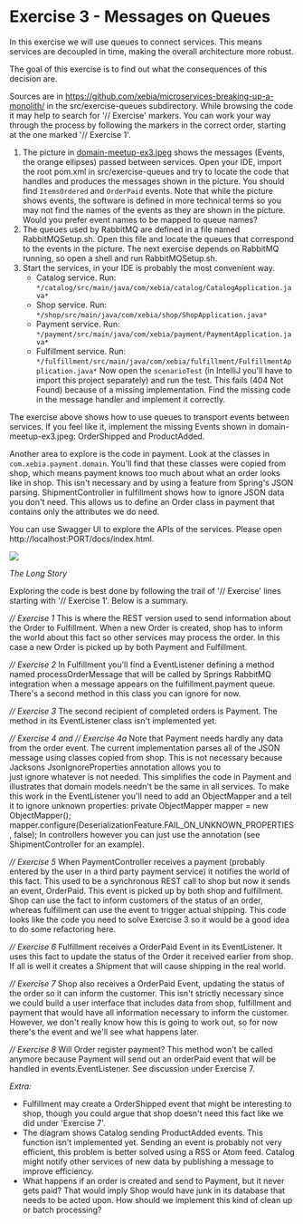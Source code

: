 # Exercise 3 - Messages on Queues
In this exercise we will use queues to connect services. This means services are decoupled in time, making the overall architecture more robust.

The goal of this exercise is to find out what the consequences of this decision are.

Sources are in https://github.com/xebia/microservices-breaking-up-a-monolith/
in the src/exercise-queues subdirectory.
While browsing the code it may help to search for '// Exercise' markers. You can work your way through the process by following the markers in the correct order, starting at the one marked '// Exercise 1'.

1. The picture in [domain-meetup-ex3.jpeg](https://raw.githubusercontent.com/xebia/microservices-breaking-up-a-monolith/master/src/exercise-queues/domain-meetup-ex3.jpeg) shows the messages (Events, the orange ellipses) passed between services. Open your IDE, import the root pom.xml in src/exercise-queues and try to locate the code that handles and produces the messages shown in the picture. You should find `ItemsOrdered` and `OrderPaid` events. Note that while the picture shows events, the software is defined in more technical terms so you may not find the names of the events as they are shown in the picture. Would you prefer event names to be mapped to queue names?
2. The queues used by RabbitMQ are defined in a file named RabbitMQSetup.sh. Open this file and locate the queues that correspond to the events in the picture. 
   The next exercise depends on RabbitMQ running, so open a shell and run RabbitMQSetup.sh.
3. Start the services, in your IDE is probably the most convenient way. 
    - Catalog service. Run: `*/catalog/src/main/java/com/xebia/catalog/CatalogApplication.java*`
    - Shop service. Run: `*/shop/src/main/java/com/xebia/shop/ShopApplication.java*`
    - Payment service. Run: `*/payment/src/main/java/com/xebia/payment/PaymentApplication.java*`
    - Fulfillment service. Run: `*/fulfillment/src/main/java/com/xebia/fulfillment/FulfillmentApplication.java*` 
Now open the `scenarioTest` (in IntelliJ you'll have to import this project separately) and run the test. This fails (404 Not Found) because of a missing implementation. Find the missing code in the message handler and implement it correctly.

The exercise above shows how to use queues to transport events between services. 
If you feel like it, implement the missing Events shown in domain-meetup-ex3.jpeg: OrderShipped and ProductAdded.

Another area to explore is the code in payment. Look at the classes in `com.xebia.payment.domain`. You'll find that these classes were copied from shop, which means payment knows too much about what an order looks like in shop. This isn't necessary and by using a feature from Spring's JSON parsing. ShipmentController in fulfillment shows how to ignore JSON data you don't need. This allows us to define an Order class in payment that contains only the attributes we do need.

You can use Swagger UI to explore the APIs of the services. Please open http://localhost:PORT/docs/index.html.

![](https://raw.githubusercontent.com/xebia/microservices-breaking-up-a-monolith/master/src/exercise-queues/domain-meetup-ex3.jpeg)

*The Long Story*

Exploring the code is best done by following the trail of '// Exercise' lines starting with '// Exercise 1'. Below is a summary.

*// Exercise 1*
This is where the REST version used to send information about the Order to Fulfillment. When a new Order is created, shop has to inform the world about this fact
so other services may process the order. In this case a new Order is picked up by both Payment and Fulfillment.

*// Exercise 2*
In Fulfillment you'll find a EventListener defining a method named processOrderMessage that will be called by Springs RabbitMQ integration when
 a message appears on the fulfillment.payment queue. There's a second method in this class you can ignore for now.

*// Exercise 3*
The second recipient of completed orders is Payment. The method in its EventListener class isn't implemented yet. 

*// Exercise 4 and // Exercise 4a*
Note that Payment needs hardly any data from the order event. 
  The current implementation parses all of the JSON message using classes copied from shop. This is not necessary because Jacksons JsonIgnoreProperties annotation allows you to  
  just ignore whatever is not needed. This simplifies the code in Payment and illustrates that domain models needn't be the same in all services. 
  To make this work in the EventListener you'll need to add an ObjectMapper and a tell it to ignore unknown properties:
    private ObjectMapper mapper = new ObjectMapper();
    mapper.configure(DeserializationFeature.FAIL_ON_UNKNOWN_PROPERTIES, false);
  In controllers however you can just use the annotation (see ShipmentController for an example).

*// Exercise 5*
When PaymentController receives a payment (probably entered by the user in a third party payment service) it notifies the world
  of this fact. This used to be a synchronous REST call to shop but now it sends an event, OrderPaid. This event is
  picked up by both shop and fulfillment. Shop can use the fact to inform customers of the status of an order, whereas
  fulfillment can use the event to trigger actual shipping. 
  This code looks like the code you need to solve Exercise 3 so it would be a good idea to do some refactoring here. 

*// Exercise 6*
  Fulfillment receives a OrderPaid Event in its EventListener. It uses this fact to update the status of the Order it received 
  earlier from shop. If all is well it creates a Shipment that will cause shipping in the real world.

*// Exercise 7*
  Shop also receives a OrderPaid Event, updating the status of the order so it can inform the customer. This isn't strictly
  necessary since we could build a user interface that includes data from shop, fulfillment and payment that would have
   all information necessary to inform the customer. However, we don't really know how this is going to work out, so
    for now there's the event and we'll see what happens later.

*// Exercise 8*
Will Order register payment? This method won't be called anymore because Payment will send out an orderPaid event
that will be handled in events.EventListener. See discussion under Exercise 7.

*Extra:*
- Fulfillment may create a OrderShipped event that might be interesting to shop, though you could argue that shop doesn't need
this fact like we did under 'Exercise 7'.
- The diagram shows Catalog sending ProductAdded events. This function isn't implemented yet. Sending an event is probably not very
 efficient, this problem is better solved using a RSS or Atom feed. Catalog might notify other services of new data
  by publishing a message to improve efficiency. 
- What happens if an order is created and send to Payment, but it never gets paid? That would imply Shop would have junk in its database that
  needs to be acted upon. How should we implement this kind of clean up or batch processing? 
 
 
  

